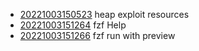 - [20221003150523](/zet/20221003150523/README.md) heap exploit resources
- [20221003151264](/zet/20221003151264/README.md) fzf Help
- [20221003151266](/zet/20221003151266/README.md) fzf run with preview
